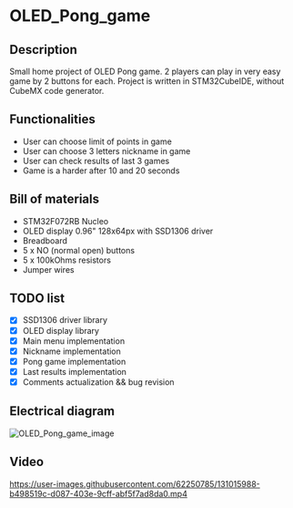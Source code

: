 # OLED_Pong_game

## Description
Small home project of OLED Pong game. 2 players can play in very easy game by 2 buttons for each. Project is written in STM32CubeIDE, without CubeMX code generator. 

## Functionalities
- User can choose limit of points in game
- User can choose 3 letters nickname in game
- User can check results of last 3 games
- Game is a harder after 10 and 20 seconds

## Bill of materials
- STM32F072RB Nucleo
- OLED display 0.96" 128x64px with SSD1306 driver
- Breadboard
- 5 x NO (normal open) buttons
- 5 x 100kOhms resistors
- Jumper wires

## TODO list
- [x] SSD1306 driver library
- [x] OLED display library
- [x] Main menu implementation
- [x] Nickname implementation
- [x] Pong game implementation
- [x] Last results implementation
- [x] Comments actualization && bug revision

## Electrical diagram
![OLED_Pong_game_image](https://user-images.githubusercontent.com/62250785/131014778-0a850b10-7a53-4a1c-b624-08d2cecafd06.PNG)

## Video
https://user-images.githubusercontent.com/62250785/131015988-b498519c-d087-403e-9cff-abf5f7ad8da0.mp4
